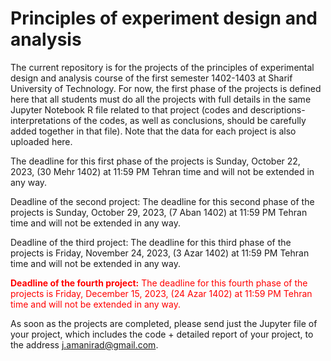 # Principles of experiment design and analysis

The current repository is for the projects of the principles of experimental design and analysis course of the first semester 1402-1403 at Sharif University of Technology. For now, the first phase of the projects is defined here that all students must do all the projects with full details in the same Jupyter Notebook R file related to that project (codes and descriptions-interpretations of the codes, as well as conclusions, should be carefully added together in that file). Note that the data for each project is also uploaded here.

The deadline for this first phase of the projects is Sunday, October 22, 2023, (30 Mehr 1402) at 11:59 PM Tehran time and will not be extended in any way.

Deadline of the second project: The deadline for this second phase of the projects is Sunday, October 29, 2023, (7 Aban 1402) at 11:59 PM Tehran time and will not be extended in any way.

Deadline of the third project: The deadline for this third phase of the projects is Friday, November 24, 2023, (3 Azar 1402) at 11:59 PM Tehran time and will not be extended in any way.

<font color='red'>**Deadline of the fourth project:** The deadline for this fourth phase of the projects is Friday, December 15, 2023, (24 Azar 1402) at 11:59 PM Tehran time and will not be extended in any way.</font>

As soon as the projects are completed, please send just the Jupyter file of your project, which includes the code + detailed report of your project, to the address j.amanirad@gmail.com.
